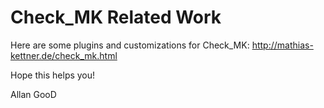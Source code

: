 # Check_MK Related Work

Here are some plugins and customizations for Check_MK: http://mathias-kettner.de/check_mk.html

Hope this helps you!

Allan GooD
